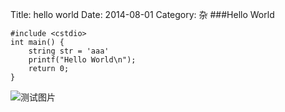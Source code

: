 Title: hello world
Date: 2014-08-01
Category: 杂
###Hello World
```
#include <cstdio>
int main() {
	string str = 'aaa'
	printf("Hello World\n");
	return 0;
}
```
![测试图片][1]

[1]: https://lh4.googleusercontent.com/-mPNwHFX9qac/UQOGgQHjkcI/AAAAAAAAABA/YU7VaS0I2fs/s149/1131410.png
